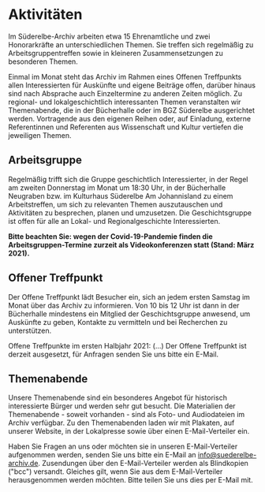 # Aktivitäten

Im Süderelbe-Archiv arbeiten etwa 15 Ehrenamtliche und zwei Honorarkräfte an unterschiedlichen Themen. Sie treffen sich regelmäßig zu Arbeitsgruppentreffen sowie in kleineren Zusammensetzungen zu besonderen Themen.

Einmal im Monat steht das Archiv im Rahmen eines Offenen Treffpunkts allen Interessierten für Auskünfte und eigene Beiträge offen, darüber hinaus sind nach Absprache auch Einzeltermine zu anderen Zeiten möglich. Zu regional- und lokalgeschichtlich interessanten Themen veranstalten wir Themenabende, die in der Bücherhalle oder im BGZ Süderelbe ausgerichtet werden. Vortragende aus den eigenen Reihen oder, auf Einladung, externe Referentinnen und Referenten aus Wissenschaft und Kultur vertiefen die jeweiligen Themen.

## Arbeitsgruppe

Regelmäßig trifft sich die Gruppe geschichtlich Interessierter, in der Regel am zweiten Donnerstag im Monat um 18:30 Uhr, in der Bücherhalle Neugraben bzw. im Kulturhaus Süderelbe Am Johannisland zu einem Arbeitstreffen, um sich zu relevanten Themen auszutauschen und Aktivitäten zu besprechen, planen und umzusetzen. Die Geschichtsgruppe ist offen für alle an Lokal- und Regionalgeschichte Interessierten.

**Bitte beachten Sie: wegen der Covid-19-Pandemie finden die Arbeitsgruppen-Termine zurzeit als Videokonferenzen statt (Stand: März 2021).**


## Offener Treffpunkt

Der Offene Treffpunkt lädt Besucher ein, sich an jedem ersten Samstag im Monat über das Archiv zu informieren. Von 10 bis 12 Uhr ist dann in der Bücherhalle mindestens ein Mitglied der Geschichtsgruppe anwesend, um Auskünfte zu geben, Kontakte zu vermitteln und bei Recherchen zu unterstützen.

Offene Treffpunkte im ersten Halbjahr 2021: (...) Der Offene Treffpunkt ist derzeit ausgesetzt, für Anfragen senden Sie uns bitte ein E-Mail.

## Themenabende

Unsere Themenabende sind ein besonderes Angebot für historisch interessierte Bürger und werden sehr gut besucht. Die Materialien der
Themenabende - soweit vorhanden - sind als Foto- und Audiodateien im Archiv verfügbar. Zu den Themenabenden laden wir mit Plakaten, auf unserer Website, in der Lokalpresse sowie über einen E-Mail-Verteiler ein.

Haben Sie Fragen an uns oder möchten sie in unseren E-Mail-Verteiler aufgenommen werden, senden Sie uns bitte ein E-Mail an [info@suederelbe-archiv.de](mailto:info@suederelbe-archiv.de). Zusendungen über den E-Mail-Verteiler werden als Blindkopien ("bcc") versandt. Gleiches gilt, wenn Sie aus dem E-Mail-Verteiler herausgenommen werden möchten. Bitte teilen Sie uns dies per E-Mail mit.

